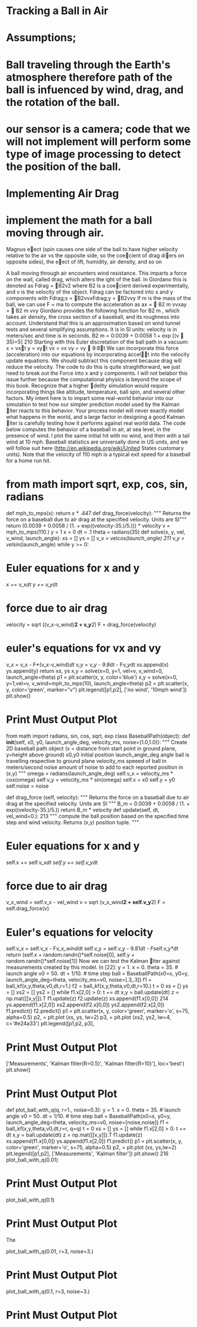 # Tracking a Ball in Air

# Assumptions;
#  Ball traveling through the Earth's atmosphere therefore path of the ball is infuenced by wind, drag, and the rotation of the ball. 
# our sensor is a camera; code that we will not implement will perform some type of image processing to detect the position of the ball.

# Implementing Air Drag
# implement the math for a ball moving through air.
Magnus eect (spin causes one
side of the ball to have higher velocity relative to the air vs the opposite side, so the coecient
of drag diers on opposite sides), the eect of lift, humidity, air density, and so on


A ball moving through air encounters wind resistance. This imparts a force on the wall,
called drag, which alters the 
ight of the ball. In Giordano this is denoted as
Fdrag = 􀀀B2v2
where B2 is a coecient derived experimentally, and v is the velocity of the object. Fdrag
can be factored into x and y components with
Fdrag;x = 􀀀B2vvxFdrag;y = 􀀀B2vvy
If m is the mass of the ball, we can use F = ma to compute the acceleration as
ax = 􀀀
B2
m
vvxay = 􀀀
B2
m
vvy
Giordano provides the following function for B2
m , which takes air density, the cross section
of a baseball, and its roughness into account. Understand that this is an approximation based
on wind tunnel tests and several simplifying assumptions. It is in SI units: velocity is in
meters/sec and time is in seconds.
B2
m
= 0:0039 +
0:0058
1 + exp [(v 􀀀 35)=5]
210
Starting with this Euler discretation of the ball path in a vacuum:
x = vxt
y = vyt
vx = vx
vy = vy 􀀀 9:8t
We can incorporate this force (acceleration) into our equations by incorporating accelt
into the velocity update equations. We should subtract this component because drag will
reduce the velocity. The code to do this is quite straightforward, we just need to break out
the Force into x and y components.
I will not belabor this issue further because the computational physics is beyond the scope
of this book. Recognize that a higher delity simulation would require incorporating things
like altitude, temperature, ball spin, and several other factors. My intent here is to impart
some real-world behavior into our simulation to test how our simpler prediction model used
by the Kalman lter reacts to this behavior. Your process model will never exactly model
what happens in the world, and a large factor in designing a good Kalman lter is carefully
testing how it performs against real world data.
The code below computes the behavior of a baseball in air, at sea level, in the presence
of wind. I plot the same initial hit with no wind, and then with a tail wind at 10
mph. Baseball statistics are universally done in US units, and we will follow suit here
(http://en.wikipedia.org/wiki/United States customary units). Note that the velocity of
110 mph is a typical exit speed for a baseball for a home run hit.

# from math import sqrt, exp, cos, sin, radians
def mph_to_mps(x):
return x * .447
def drag_force(velocity):
""" Returns the force on a baseball due to air drag at
the specified velocity. Units are SI"""
return (0.0039 + 0.0058 / (1. + exp((velocity-35.)/5.))) * velocity
v = mph_to_mps(110.)
y = 1
x = 0
dt = .1
theta = radians(35)
def solve(x, y, vel, v_wind, launch_angle):
xs = []
ys = []
v_x = vel*cos(launch_angle)
211
v_y = vel*sin(launch_angle)
while y >= 0:
# Euler equations for x and y
x += v_x*dt
y += v_y*dt
# force due to air drag
velocity = sqrt ((v_x-v_wind)**2 + v_y**2)
F = drag_force(velocity)
# euler's equations for vx and vy
v_x = v_x - F*(v_x-v_wind)*dt
v_y = v_y - 9.8*dt - F*v_y*dt
xs.append(x)
ys.append(y)
return xs, ys
x,y = solve(x=0, y=1, vel=v, v_wind=0, launch_angle=theta)
p1 = plt.scatter(x, y, color='blue')
x,y = solve(x=0, y=1,vel=v, v_wind=mph_to_mps(10), launch_angle=theta)
p2 = plt.scatter(x, y, color='green', marker="v")
plt.legend([p1,p2], ['no wind', '10mph wind'])
plt.show()
# Print Must Output Plot 
from math import radians, sin, cos, sqrt, exp
class BaseballPath(object):
def __init__(self, x0, y0, launch_angle_deg, velocity_ms, noise=(1.0,1.0)):
""" Create 2D baseball path object
(x = distance from start point in ground plane, y=height above ground)
x0,y0 initial position
launch_angle_deg angle ball is travelling respective to ground plane
velocity_ms speeed of ball in meters/second
noise amount of noise to add to each reported position in (x,y)
"""
omega = radians(launch_angle_deg)
self.v_x = velocity_ms * cos(omega)
self.v_y = velocity_ms * sin(omega)
self.x = x0
self.y = y0
self.noise = noise

def drag_force (self, velocity):
""" Returns the force on a baseball due to air drag at
the specified velocity. Units are SI
"""
B_m = 0.0039 + 0.0058 / (1. + exp((velocity-35.)/5.))
return B_m * velocity
def update(self, dt, vel_wind=0.):
213
""" compute the ball position based on the specified time step and
wind velocity. Returns (x,y) position tuple.
"""
# Euler equations for x and y
self.x += self.v_x*dt
self.y += self.v_y*dt
# force due to air drag
v_x_wind = self.v_x - vel_wind
v = sqrt (v_x_wind**2 + self.v_y**2)
F = self.drag_force(v)
# Euler's equations for velocity
self.v_x = self.v_x - F*v_x_wind*dt
self.v_y = self.v_y - 9.81*dt - F*self.v_y*dt
return (self.x + random.randn()*self.noise[0],
self.y + random.randn()*self.noise[1])
Now we can test the Kalman lter against measurements created by this model.
In [22]: y = 1.
x = 0.
theta = 35. # launch angle
v0 = 50.
dt = 1/10. # time step
ball = BaseballPath(x0=x, y0=y, launch_angle_deg=theta, velocity_ms=v0, noise=[.3,.3])
f1 = ball_kf(x,y,theta,v0,dt,r=1.)
f2 = ball_kf(x,y,theta,v0,dt,r=10.)
t = 0
xs = []
ys = []
xs2 = []
ys2 = []
while f1.x[2,0] > 0:
t += dt
x,y = ball.update(dt)
z = np.mat([[x,y]]).T
f1.update(z)
f2.update(z)
xs.append(f1.x[0,0])
214
ys.append(f1.x[2,0])
xs2.append(f2.x[0,0])
ys2.append(f2.x[2,0])
f1.predict()
f2.predict()
p1 = plt.scatter(x, y, color='green', marker='o', s=75, alpha=0.5)
p2, = plt.plot (xs, ys, lw=2)
p3, = plt.plot (xs2, ys2, lw=4, c='#e24a33')
plt.legend([p1,p2, p3],
# Print Must Output Plot 
['Measurements', 'Kalman filter(R=0.5)', 'Kalman filter(R=10)'],
loc='best')
plt.show()
# Print Must Output Plot 

def plot_ball_with_q(q, r=1., noise=0.3):
y = 1.
x = 0.
theta = 35. # launch angle
v0 = 50.
dt = 1/10. # time step
ball = BaseballPath(x0=x,
y0=y,
launch_angle_deg=theta,
velocity_ms=v0,
noise=[noise,noise])
f1 = ball_kf(x,y,theta,v0,dt,r=r, q=q)
t = 0
xs = []
ys = []
while f1.x[2,0] > 0:
t += dt
x,y = ball.update(dt)
z = np.mat([[x,y]]).T
f1.update(z)
xs.append(f1.x[0,0])
ys.append(f1.x[2,0])
f1.predict()
p1 = plt.scatter(x, y, color='green', marker='o', s=75, alpha=0.5)
p2, = plt.plot (xs, ys,lw=2)
plt.legend([p1,p2], ['Measurements', 'Kalman filter'])
plt.show()
216
plot_ball_with_q(0.01)
# Print Must Output Plot 
plot_ball_with_q(0.1)
# Print Must Output Plot 
The

plot_ball_with_q(0.01, r=3, noise=3.)
# Print Must Output Plot 
plot_ball_with_q(0.1, r=3, noise=3.)
# Print Must Output Plot 